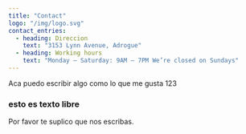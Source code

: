 ```yaml
---
title: "Contact"
logo: "/img/logo.svg"
contact_entries:
  - heading: Direccion
    text: "3153 Lynn Avenue, Adrogue"
  - heading: Working hours
    text: "Monday – Saturday: 9AM – 7PM We’re closed on Sundays"
---
```


Aca puedo escribir algo como lo que me gusta 123 
<h3 class="f4 b lh-title mb2">esto es texto libre</h3>

Por favor te suplico que nos escribas. 
